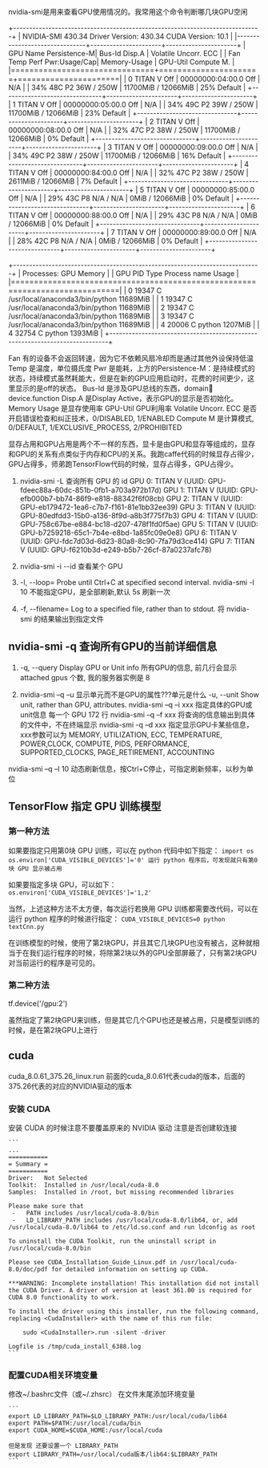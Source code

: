 
nvidia-smi是用来查看GPU使用情况的。我常用这个命令判断哪几块GPU空闲

+-----------------------------------------------------------------------------+
| NVIDIA-SMI 430.34       Driver Version: 430.34       CUDA Version: 10.1     |
|-------------------------------+----------------------+----------------------+
| GPU  Name        Persistence-M| Bus-Id        Disp.A | Volatile Uncorr. ECC |
| Fan  Temp  Perf  Pwr:Usage/Cap|         Memory-Usage | GPU-Util  Compute M. |
|===============================+======================+======================|
|   0  TITAN V             Off  | 00000000:04:00.0 Off |                  N/A |
| 34%   48C    P2    36W / 250W |  11700MiB / 12066MiB |     25%      Default |
+-------------------------------+----------------------+----------------------+
|   1  TITAN V             Off  | 00000000:05:00.0 Off |                  N/A |
| 34%   49C    P2    39W / 250W |  11700MiB / 12066MiB |     23%      Default |
+-------------------------------+----------------------+----------------------+
|   2  TITAN V             Off  | 00000000:08:00.0 Off |                  N/A |
| 32%   47C    P2    38W / 250W |  11700MiB / 12066MiB |      0%      Default |
+-------------------------------+----------------------+----------------------+
|   3  TITAN V             Off  | 00000000:09:00.0 Off |                  N/A |
| 34%   49C    P2    38W / 250W |  11700MiB / 12066MiB |     16%      Default |
+-------------------------------+----------------------+----------------------+
|   4  TITAN V             Off  | 00000000:84:00.0 Off |                  N/A |
| 32%   47C    P2    38W / 250W |   2611MiB / 12066MiB |      7%      Default |
+-------------------------------+----------------------+----------------------+
|   5  TITAN V             Off  | 00000000:85:00.0 Off |                  N/A |
| 29%   43C    P8    N/A /  N/A |      0MiB / 12066MiB |      0%      Default |
+-------------------------------+----------------------+----------------------+
|   6  TITAN V             Off  | 00000000:88:00.0 Off |                  N/A |
| 29%   43C    P8    N/A /  N/A |      0MiB / 12066MiB |      0%      Default |
+-------------------------------+----------------------+----------------------+
|   7  TITAN V             Off  | 00000000:89:00.0 Off |                  N/A |
| 28%   42C    P8    N/A /  N/A |      0MiB / 12066MiB |      0%      Default |
+-------------------------------+----------------------+----------------------+

+-----------------------------------------------------------------------------+
| Processes:                                                       GPU Memory |
|  GPU       PID   Type   Process name                             Usage      |
|=============================================================================|
|    0     19347      C   /usr/local/anaconda3/bin/python            11689MiB |
|    1     19347      C   /usr/local/anaconda3/bin/python            11689MiB |
|    2     19347      C   /usr/local/anaconda3/bin/python            11689MiB |
|    3     19347      C   /usr/local/anaconda3/bin/python            11689MiB |
|    4     20006      C   python                                      1207MiB |
|    4     32754      C   python                                      1393MiB |
+-----------------------------------------------------------------------------+

Fan                     有的设备不会返回转速，因为它不依赖风扇冷却而是通过其他外设保持低温
Temp                    是温度，单位摄氏度
Pwr                     是能耗，上方的Persistence-M：是持续模式的状态，持续模式虽然耗能大，但是在新的GPU应用启动时，花费的时间更少，这里显示的是off的状态。 
Bus-Id                  是涉及GPU总线的东西，domain:bus:device.function 
Disp.A                  是Display Active，表示GPU的显示是否初始化。
Memory Usage            是显存使用率
GPU-Util                GPU利用率
Volatile Uncorr. ECC    是否开启错误检查和纠正技术，0/DISABLED, 1/ENABLED
Compute M               是计算模式, 0/DEFAULT, 1/EXCLUSIVE_PROCESS, 2/PROHIBITED

显存占用和GPU占用是两个不一样的东西，显卡是由GPU和显存等组成的，显存和GPU的关系有点类似于内存和CPU的关系。我跑caffe代码的时候显存占得少，GPU占得多，师弟跑TensorFlow代码的时候，显存占得多，GPU占得少。


1. nvidia-smi -L       查询所有 GPU 的 id
    GPU 0: TITAN V (UUID: GPU-fdeec88a-60dc-851b-0fb1-a703a972b17d)
    GPU 1: TITAN V (UUID: GPU-efb000b7-bb74-86f9-e818-88342f6f08cb)
    GPU 2: TITAN V (UUID: GPU-eb179472-1ea6-c7b7-f161-81e1bb32ee39)
    GPU 3: TITAN V (UUID: GPU-80edfdd3-15b0-a136-8f9d-a8b3f775f7b3)
    GPU 4: TITAN V (UUID: GPU-758c67be-e884-bc18-d207-478f1fd0f5ae)
    GPU 5: TITAN V (UUID: GPU-b7259218-65c1-7b4e-e8bd-1a85fc09e0e8)
    GPU 6: TITAN V (UUID: GPU-fdc7d03d-6d23-80a8-8c90-7fa79d3ce414)
    GPU 7: TITAN V (UUID: GPU-f6210b3d-e249-b5b7-26cf-87a0237afc78)

1. nvidia-smi -i --id  查看某个 GPU

1. -l,   --loop=               Probe until Ctrl+C at specified second interval.
    nvidia-smi -l 10        不能指定GPU，是全部刷新,默认 5s 刷新一次

1. -f,   --filename=           Log to a specified file, rather than to stdout.
    将 nvidia-smi 的结果输出到指定文件


## nvidia-smi -q       查询所有GPU的当前详细信息

1. -q,   --query               Display GPU or Unit info
    所有GPU的信息, 前几行会显示 attached gpus 个数, 我的服务器实例是 8

1. nvidia-smi –q –u        显示单元而不是GPU的属性???单元是什么
    -u,   --unit                Show unit, rather than GPU, attributes.
nvidia-smi –q –i xxx    指定具体的GPU或unit信息
    每一个 GPU 172 行
nvidia-smi –q –f xxx    将查询的信息输出到具体的文件中，不在终端显示
nvidia-smi -q –d xxx    指定显示GPU卡某些信息，xxx参数可以为
                            MEMORY, 
                            UTILIZATION, 
                            ECC,
                            TEMPERATURE,
                            POWER,CLOCK,
                            COMPUTE,
                            PIDS,
                            PERFORMANCE,
                            SUPPORTED_CLOCKS,
                            PAGE_RETIREMENT,
                            ACCOUNTING

nvidia-smi –q –l 10    动态刷新信息，按Ctrl+C停止，可指定刷新频率，以秒为单位






## TensorFlow 指定 GPU 训练模型
### 第一种方法
如果要指定只用第0块 GPU 训练，可以在 python 代码中如下指定：
    ```
    import os
    os.environ['CUDA_VISIBLE_DEVICES']='0'
    运行 python 程序后，可发现就只有第0块 GPU 显示被占用
    ```

如果要指定多块 GPU，可以如下：
    ```
    os.environ['CUDA_VISIBLE_DEVICES']='1,2'
    ```

当然，上述这种方法不太方便，每次运行若换用 GPU 训练都需要改代码，可以在运行 python 程序的时候进行指定：
    ```
    CUDA_VISIBLE_DEVICES=0 python textCnn.py   
    ```

在训练模型的时候，使用了第2块GPU，并且其它几块GPU也没有被占，这种就相当于在我们运行程序的时候，将除第2块以外的GPU全部屏蔽了，只有第2块GPU对当前运行的程序是可见的。

### 第二种方法
tf.device('/gpu:2')

虽然指定了第2块GPU来训练，但是其它几个GPU也还是被占用，只是模型训练的时候，是在第2块GPU上进行




## cuda

cuda_8.0.61_375.26_linux.run
    前面的cuda_8.0.61代表cuda的版本，后面的375.26代表的对应的NVIDIA驱动的版本

### 安装 CUDA
安装 CUDA 的时候注意不要覆盖原来的 NVIDIA 驱动
注意是否创建软连接

    ```
    ...
    ===========
    = Summary =
    ===========
    Driver:   Not Selected
    Toolkit:  Installed in /usr/local/cuda-8.0
    Samples:  Installed in /root, but missing recommended libraries
     
    Please make sure that
     -   PATH includes /usr/local/cuda-8.0/bin
     -   LD_LIBRARY_PATH includes /usr/local/cuda-8.0/lib64, or, add /usr/local/cuda-8.0/lib64 to /etc/ld.so.conf and run ldconfig as root
     
    To uninstall the CUDA Toolkit, run the uninstall script in /usr/local/cuda-8.0/bin
     
    Please see CUDA_Installation_Guide_Linux.pdf in /usr/local/cuda-8.0/doc/pdf for detailed information on setting up CUDA.
     
    ***WARNING: Incomplete installation! This installation did not install the CUDA Driver. A driver of version at least 361.00 is required for CUDA 8.0 functionality to work.
     
    To install the driver using this installer, run the following command, replacing <CudaInstaller> with the name of this run file:
     
        sudo <CudaInstaller>.run -silent -driver
     
    Logfile is /tmp/cuda_install_6388.log   
    ```

### 配置CUDA相关环境变量 
修改~/.bashrc文件（或~/.zhsrc） 在文件末尾添加环境变量

    ```
    export LD_LIBRARY_PATH=$LD_LIBRARY_PATH:/usr/local/cuda/lib64
    export PATH=$PATH:/usr/local/cuda/bin
    export CUDA_HOME=$CUDA_HOME:/usr/local/cuda

    但是发现 还要设置一个 LIBRARY_PATH
    export LIBRARY_PATH=/usr/local/cuda版本/lib64:$LIBRARY_PATH
    ```
